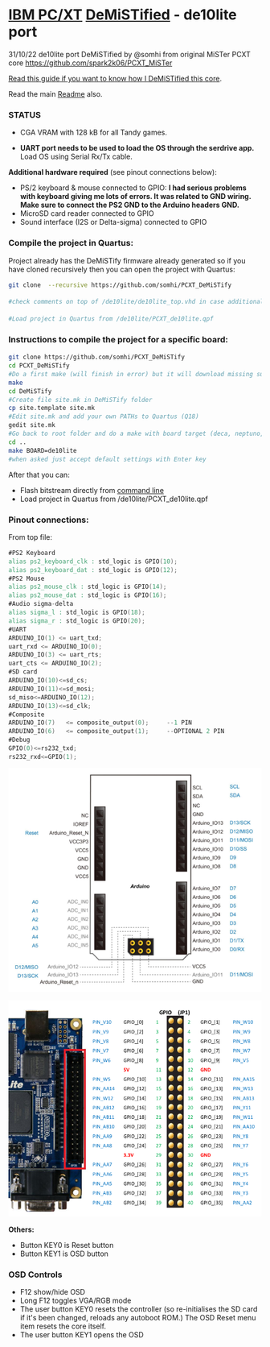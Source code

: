 # [IBM PC/XT](https://en.wikipedia.org/wiki/IBM_Personal_Computer_XT)  [DeMiSTified](https://github.com/robinsonb5/DeMiSTify) - de10lite port

31/10/22 de10lite port DeMiSTified by @somhi from original MiSTer PCXT core  https://github.com/spark2k06/PCXT_MiSTer

[Read this guide if you want to know how I DeMiSTified this core](https://github.com/DECAfpga/DECA_board/tree/main/Tutorials/DeMiSTify).

Read the main [Readme](https://github.com/somhi/PCXT_DeMiSTify) also.

### STATUS

* CGA VRAM with 128 kB for all Tandy games.

* **UART port needs to be used to load the OS through the serdrive app.** Load OS using Serial Rx/Tx cable.

**Additional hardware required** (see pinout connections below):

- PS/2 keyboard & mouse connected to GPIO: **I had serious problems with keyboard giving me lots of errors. It was related to GND wiring. Make sure to connect the PS2 GND to the Arduino headers GND.**
- MicroSD card reader connected to GPIO
- Sound interface (I2S or Delta-sigma) connected to GPIO



### Compile the project in Quartus:

Project already has the DeMiSTify firmware already generated so if you have cloned recursively then you can open the project with Quartus:

```sh
git clone  --recursive https://github.com/somhi/PCXT_DeMiSTify

#check comments on top of /de10lite/de10lite_top.vhd in case additional actions are needed

#Load project in Quartus from /de10lite/PCXT_de10lite.qpf
```



### Instructions to compile the project for a specific board:

```sh
git clone https://github.com/somhi/PCXT_DeMiSTify
cd PCXT_DeMiSTify
#Do a first make (will finish in error) but it will download missing submodules 
make
cd DeMiSTify
#Create file site.mk in DeMiSTify folder 
cp site.template site.mk
#Edit site.mk and add your own PATHs to Quartus (Q18)
gedit site.mk
#Go back to root folder and do a make with board target (deca, neptuno, uareloaded, atlas_cyc). If not specified it will compile for all targets.
cd ..
make BOARD=de10lite
#when asked just accept default settings with Enter key
```

After that you can:

* Flash bitstream directly from [command line](https://github.com/DECAfpga/DECA_binaries#flash-bitstream-to-fgpa-with-quartus)
* Load project in Quartus from /de10lite/PCXT_de10lite.qpf

### Pinout connections:

From top file:

```verilog
#PS2 Keyboard
alias ps2_keyboard_clk : std_logic is GPIO(10);
alias ps2_keyboard_dat : std_logic is GPIO(12);
#PS2 Mouse
alias ps2_mouse_clk : std_logic is GPIO(14);
alias ps2_mouse_dat : std_logic is GPIO(16);
#Audio sigma-delta
alias sigma_l : std_logic is GPIO(18);
alias sigma_r : std_logic is GPIO(20);
#UART
ARDUINO_IO(1) <= uart_txd;
uart_rxd <= ARDUINO_IO(0);
ARDUINO_IO(3) <= uart_rts;
uart_cts <= ARDUINO_IO(2);
#SD card
ARDUINO_IO(10)<=sd_cs;
ARDUINO_IO(11)<=sd_mosi;
sd_miso<=ARDUINO_IO(12);
ARDUINO_IO(13)<=sd_clk;
#Composite
ARDUINO_IO(7)  	<= composite_output(0);		--1 PIN
ARDUINO_IO(6)	<= composite_output(1);		--OPTIONAL 2 PIN
#Debug
GPIO(0)<=rs232_txd;
rs232_rxd<=GPIO(1);
```

![arduino_io](arduino_io.png)

![gpio](gpio.png)

**Others:**

* Button KEY0 is Reset button
* Button KEY1 is OSD button

### OSD Controls

* F12 show/hide OSD 
* Long F12 toggles VGA/RGB mode
* The user button KEY0 resets the controller (so re-initialises the SD card if it's been changed, reloads any autoboot ROM.) The OSD Reset menu item resets the core itself.
* The user button KEY1 opens the OSD

